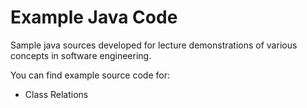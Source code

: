 # Example Java Code
Sample java sources developed for lecture demonstrations of various concepts in software engineering.

You can find example source code for:
- Class Relations